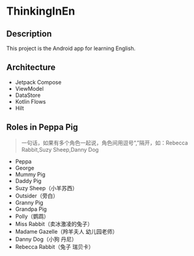 # ThinkingInEn
## Description
This project is the Android app for learning English.
## Architecture
- Jetpack Compose
- ViewModel
- DataStore
- Kotlin Flows
- Hilt

## Roles in Peppa Pig
> 一句话，如果有多个角色一起说，角色间用逗号“,”隔开，如：Rebecca Rabbit,Suzy Sheep,Danny Dog  
  
- Peppa
- George
- Mummy Pig
- Daddy Pig
- Suzy Sheep（小羊苏西）
- Outsider（旁白）
- Granny Pig
- Grandpa Pig
- Polly（鹦鹉）
- Miss Rabbit（卖冰激凌的兔子）
- Madame Gazelle（羚羊夫人 幼儿园老师）
- Danny Dog（小狗 丹尼）
- Rebecca Rabbit（兔子 瑞贝卡）
